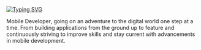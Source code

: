 [![Typing SVG](https://readme-typing-svg.demolab.com?font=Sixtyfour+Convergence&pause=1000&width=435&lines=Always+Learn+new+things)](https://git.io/typing-svg)

Mobile Developer, going on an adventure to the digital world one step at a time. From building applications from the ground up to feature and continuously striving to improve skills and stay current with advancements in mobile development.
